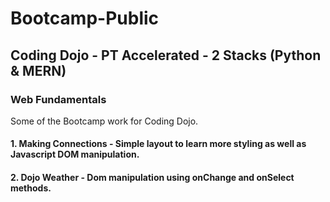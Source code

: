 # Bootcamp-Public
## Coding Dojo - PT Accelerated - 2 Stacks (Python & MERN)

### Web Fundamentals
Some of the Bootcamp work for Coding Dojo.

 #### 1. Making Connections - Simple layout to learn more styling as well as Javascript DOM manipulation.
 #### 2. Dojo Weather - Dom manipulation using onChange and onSelect methods.


